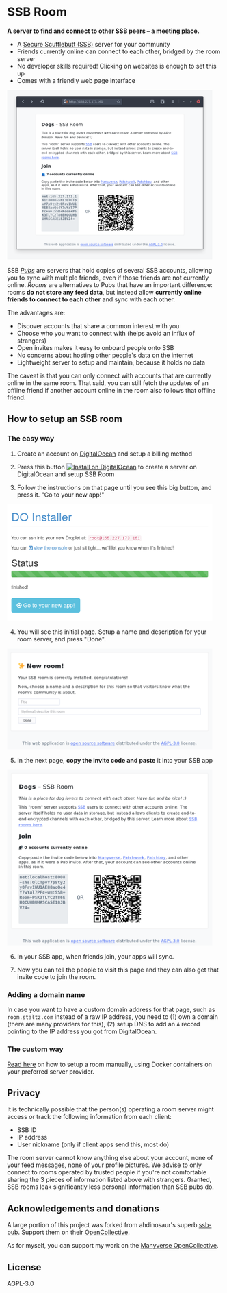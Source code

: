 # SSB Room

**A server to find and connect to other SSB peers – a meeting place.**

- A [Secure Scuttlebutt (SSB)](https://www.scuttlebutt.nz) server for your community
- Friends currently online can connect to each other, bridged by the room server
- No developer skills required! Clicking on websites is enough to set this up
- Comes with a friendly web page interface

<img src="./screenshots/ready.png" width="480">

SSB [*Pubs*](https://www.scuttlebutt.nz/concepts/pub) are servers that hold copies of several SSB accounts, allowing you to sync with multiple friends, even if those friends are not currently online. *Rooms* are alternatives to Pubs that have an important difference: rooms **do not store any feed data**, but instead allow **currently online friends to connect to each other** and sync with each other.

The advantages are:

- Discover accounts that share a common interest with you
- Choose who you want to connect with (helps avoid an influx of strangers)
- Open invites makes it easy to onboard people onto SSB
- No concerns about hosting other people's data on the internet
- Lightweight server to setup and maintain, because it holds no data

The caveat is that you can only connect with accounts that are currently online in the same room. That said, you can still fetch the updates of an offline friend if another account online in the room also follows that offline friend.

## How to setup an SSB room

### The easy way

1. Create an account on [DigitalOcean](https://www.digitalocean.com/) and setup a billing method

2. Press this button [![Install on DigitalOcean](http://butt.nz/button.svg)](http://butt.nz/install?url=https://github.com/staltz/ssb-room) to create a server on DigitalOcean and setup SSB Room

3. Follow the instructions on that page until you see this big button, and press it. "Go to your new app!"

<img src="./screenshots/step-1.png" width="480">

4. You will see this initial page. Setup a name and description for your room server, and press "Done".

<img src="./screenshots/step-2.png" width="480">

5. In the next page, **copy the invite code and paste** it into your SSB app

<img src="./screenshots/step-3.png" width="480">

6. In your SSB app, when friends join, your apps will sync.

7. Now you can tell the people to visit this page and they can also get that invite code to join the room.

### Adding a domain name

In case you want to have a custom domain address for that page, such as `room.staltz.com` instead of a raw IP address, you need to (1) own a domain (there are many providers for this), (2) setup DNS to add an `A` record pointing to the IP address you got from DigitalOcean.

### The custom way

[Read here](./manual-setup.md) on how to setup a room manually, using Docker containers on your preferred server provider.

## Privacy

It is technically possible that the person(s) operating a room server might access or track the following information from each client:

- SSB ID
- IP address
- User nickname (only if client apps send this, most do)

The room server cannot know anything else about your account, none of your feed messages, none of your profile pictures. We advise to only connect to rooms operated by trusted people if you're not comfortable sharing the 3 pieces of information listed above with strangers. Granted, SSB rooms leak significantly less personal information than SSB pubs do.

## Acknowledgements and donations

A large portion of this project was forked from ahdinosaur's superb [ssb-pub](https://github.com/ahdinosaur/ssb-pub). Support them on their [OpenCollective](https://opencollective.com/sunrise-choir).

As for myself, you can support my work on the [Manyverse OpenCollective](https://opencollective.com/manyverse).

## License

AGPL-3.0
